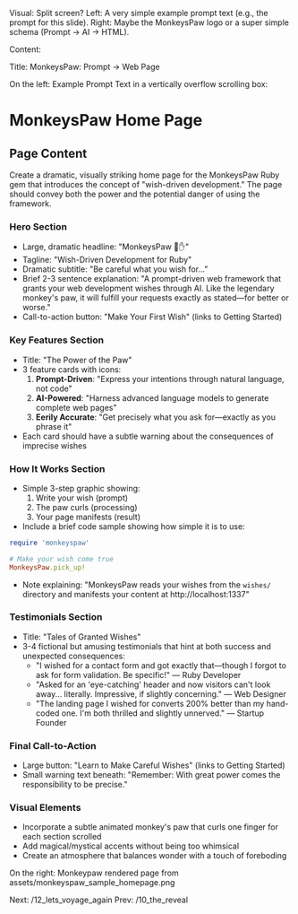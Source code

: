 Visual: Split screen? Left: A very simple example prompt text (e.g., the prompt for this slide).
        Right: Maybe the MonkeysPaw logo or a super simple schema (Prompt -> AI -> HTML).

Content:

Title: MonkeysPaw: Prompt -> Web Page

On the left: Example Prompt Text in a vertically overflow scrolling box:
# MonkeysPaw Home Page

## Page Content

Create a dramatic, visually striking home page for the MonkeysPaw Ruby gem that introduces the concept of "wish-driven development." The page should convey both the power and the potential danger of using the framework.

### Hero Section
- Large, dramatic headline: "MonkeysPaw 🐒✋"
- Tagline: "Wish-Driven Development for Ruby"
- Dramatic subtitle: "Be careful what you wish for..."
- Brief 2-3 sentence explanation: "A prompt-driven web framework that grants your web development wishes through AI. Like the legendary monkey's paw, it will fulfill your requests exactly as stated—for better or worse."
- Call-to-action button: "Make Your First Wish" (links to Getting Started)

### Key Features Section
- Title: "The Power of the Paw"
- 3 feature cards with icons:
  1. **Prompt-Driven**: "Express your intentions through natural language, not code"
  2. **AI-Powered**: "Harness advanced language models to generate complete web pages"
  3. **Eerily Accurate**: "Get precisely what you ask for—exactly as you phrase it"
- Each card should have a subtle warning about the consequences of imprecise wishes

### How It Works Section
- Simple 3-step graphic showing:
  1. Write your wish (prompt)
  2. The paw curls (processing)
  3. Your page manifests (result)
- Include a brief code sample showing how simple it is to use:

```ruby
require 'monkeyspaw'

# Make your wish come true
MonkeysPaw.pick_up!
```
- Note explaining: "MonkeysPaw reads your wishes from the `wishes/` directory and manifests your content at http://localhost:1337"

### Testimonials Section
- Title: "Tales of Granted Wishes"
- 3-4 fictional but amusing testimonials that hint at both success and unexpected consequences:
  - "I wished for a contact form and got exactly that—though I forgot to ask for form validation. Be specific!" — Ruby Developer
  - "Asked for an 'eye-catching' header and now visitors can't look away... literally. Impressive, if slightly concerning." — Web Designer
  - "The landing page I wished for converts 200% better than my hand-coded one. I'm both thrilled and slightly unnerved." — Startup Founder

### Final Call-to-Action
- Large button: "Learn to Make Careful Wishes" (links to Getting Started)
- Small warning text beneath: "Remember: With great power comes the responsibility to be precise."

### Visual Elements
- Incorporate a subtle animated monkey's paw that curls one finger for each section scrolled
- Add magical/mystical accents without being too whimsical
- Create an atmosphere that balances wonder with a touch of foreboding


On the right:
Monkeypaw rendered page from assets/monkeyspaw_sample_homepage.png

Next: /12_lets_voyage_again
Prev: /10_the_reveal
